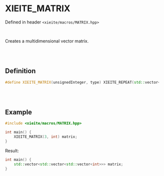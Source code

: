 # XIEITE_MATRIX
Defined in header `<xieite/macros/MATRIX.hpp>`

<br/>

Creates a multidimensional vector matrix.

<br/><br/>

## Definition
```cpp
#define XIEITE_MATRIX(unsignedInteger, type) XIEITE_REPEAT(std::vector<, unsignedInteger) type XIEITE_REPEAT(>, unsignedInteger)
```

<br/><br/>

## Example
```cpp
#include <xieite/macros/MATRIX.hpp>

int main() {
	XIEITE_MATRIX(3, int) matrix;
}
```
Result:
```cpp
int main() {
	std::vector<std::vector<std::vector<int>>> matrix;
}
```
